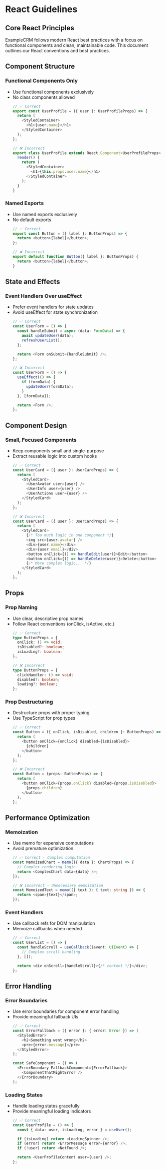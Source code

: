 # React Guidelines

## Core React Principles
ExampleCRM follows modern React best practices with a focus on functional components and clean, maintainable code. This document outlines our React conventions and best practices.

## Component Structure

### Functional Components Only
- Use functional components exclusively
- No class components allowed
  ```typescript
  // ✅ Correct
  export const UserProfile = ({ user }: UserProfileProps) => {
    return (
      <StyledContainer>
        <h1>{user.name}</h1>
      </StyledContainer>
    );
  };

  // ❌ Incorrect
  export class UserProfile extends React.Component<UserProfileProps> {
    render() {
      return (
        <StyledContainer>
          <h1>{this.props.user.name}</h1>
        </StyledContainer>
      );
    }
  }
  ```

### Named Exports
- Use named exports exclusively
- No default exports
  ```typescript
  // ✅ Correct
  export const Button = ({ label }: ButtonProps) => {
    return <button>{label}</button>;
  };

  // ❌ Incorrect
  export default function Button({ label }: ButtonProps) {
    return <button>{label}</button>;
  }
  ```

## State and Effects

### Event Handlers Over useEffect
- Prefer event handlers for state updates
- Avoid useEffect for state synchronization
  ```typescript
  // ✅ Correct
  const UserForm = () => {
    const handleSubmit = async (data: FormData) => {
      await updateUser(data);
      refreshUserList();
    };

    return <Form onSubmit={handleSubmit} />;
  };

  // ❌ Incorrect
  const UserForm = () => {
    useEffect(() => {
      if (formData) {
        updateUser(formData);
      }
    }, [formData]);

    return <Form />;
  };
  ```

## Component Design

### Small, Focused Components
- Keep components small and single-purpose
- Extract reusable logic into custom hooks
  ```typescript
  // ✅ Correct
  const UserCard = ({ user }: UserCardProps) => {
    return (
      <StyledCard>
        <UserAvatar user={user} />
        <UserInfo user={user} />
        <UserActions user={user} />
      </StyledCard>
    );
  };

  // ❌ Incorrect
  const UserCard = ({ user }: UserCardProps) => {
    return (
      <StyledCard>
        {/* Too much logic in one component */}
        <img src={user.avatar} />
        <div>{user.name}</div>
        <div>{user.email}</div>
        <button onClick={() => handleEdit(user)}>Edit</button>
        <button onClick={() => handleDelete(user)}>Delete</button>
        {/* More complex logic... */}
      </StyledCard>
    );
  };
  ```

## Props

### Prop Naming
- Use clear, descriptive prop names
- Follow React conventions (onClick, isActive, etc.)
  ```typescript
  // ✅ Correct
  type ButtonProps = {
    onClick: () => void;
    isDisabled?: boolean;
    isLoading?: boolean;
  };

  // ❌ Incorrect
  type ButtonProps = {
    clickHandler: () => void;
    disabled?: boolean;
    loading?: boolean;
  };
  ```

### Prop Destructuring
- Destructure props with proper typing
- Use TypeScript for prop types
  ```typescript
  // ✅ Correct
  const Button = ({ onClick, isDisabled, children }: ButtonProps) => {
    return (
      <button onClick={onClick} disabled={isDisabled}>
        {children}
      </button>
    );
  };

  // ❌ Incorrect
  const Button = (props: ButtonProps) => {
    return (
      <button onClick={props.onClick} disabled={props.isDisabled}>
        {props.children}
      </button>
    );
  };
  ```

## Performance Optimization

### Memoization
- Use memo for expensive computations
- Avoid premature optimization
  ```typescript
  // ✅ Correct - Complex computation
  const MemoizedChart = memo(({ data }: ChartProps) => {
    // Complex rendering logic
    return <ComplexChart data={data} />;
  });

  // ❌ Incorrect - Unnecessary memoization
  const MemoizedText = memo(({ text }: { text: string }) => {
    return <span>{text}</span>;
  });
  ```

### Event Handlers
- Use callback refs for DOM manipulation
- Memoize callbacks when needed
  ```typescript
  // ✅ Correct
  const UserList = () => {
    const handleScroll = useCallback((event: UIEvent) => {
      // Complex scroll handling
    }, []);

    return <div onScroll={handleScroll}>{/* content */}</div>;
  };
  ```

## Error Handling

### Error Boundaries
- Use error boundaries for component error handling
- Provide meaningful fallback UIs
  ```typescript
  // ✅ Correct
  const ErrorFallback = ({ error }: { error: Error }) => (
    <StyledError>
      <h2>Something went wrong</h2>
      <pre>{error.message}</pre>
    </StyledError>
  );

  const SafeComponent = () => (
    <ErrorBoundary FallbackComponent={ErrorFallback}>
      <ComponentThatMightError />
    </ErrorBoundary>
  );
  ```

### Loading States
- Handle loading states gracefully
- Provide meaningful loading indicators
  ```typescript
  // ✅ Correct
  const UserProfile = () => {
    const { data: user, isLoading, error } = useUser();

    if (isLoading) return <LoadingSpinner />;
    if (error) return <ErrorMessage error={error} />;
    if (!user) return <NotFound />;

    return <UserProfileContent user={user} />;
  };
  ```
